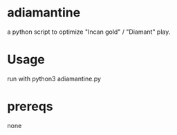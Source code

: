 # adiamantine
a python script to optimize "Incan gold" / "Diamant" play.
# Usage
run with python3 adiamantine.py
# prereqs
none

